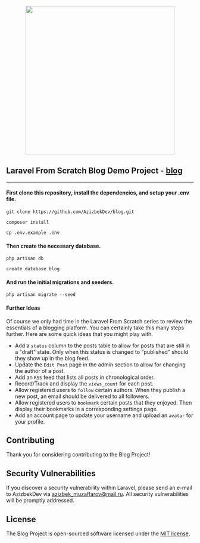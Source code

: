 <p align="center"><a href="https://laravel.com" target="_blank"><img src="https://raw.githubusercontent.com/laravel/art/master/logo-lockup/5%20SVG/2%20CMYK/1%20Full%20Color/laravel-logolockup-cmyk-red.svg" width="400"></a></p>

## Laravel From Scratch Blog Demo Project - **[blog](https://blog.azizbek.dev)**
___
#### First clone this repository, install the dependencies, and setup your .env file.

```phpregexp
git clone https://github.com/AzizbekDev/blog.git

composer install

cp .env.example .env
```

#### Then create the necessary database.

```phpregexp
php artisan db

create database blog
```

#### And run the initial migrations and seeders.

```phpregexp
php artisan migrate --seed
```

#### Further Ideas

Of course we only had time in the Laravel From Scratch series to review the essentials of a blogging platform. You can certainly take this many steps further. Here are some quick ideas that you might play with.

- Add a `status` column to the posts table to allow for posts that are still in a "draft" state. Only when this status is changed to "published" should they show up in the blog feed.
- Update the `Edit Post` page in the admin section to allow for changing the author of a post.
- Add an `RSS` feed that lists all posts in chronological order.
- Record/Track and display the `views_count` for each post.
- Allow registered users to `follow` certain authors. When they publish a new post, an email should be delivered to all followers.
- Allow registered users to `bookmark` certain posts that they enjoyed. Then display their bookmarks in a corresponding settings page.
- Add an account page to update your username and upload an `avatar` for your profile.

## Contributing

Thank you for considering contributing to the Blog Project!

## Security Vulnerabilities

If you discover a security vulnerability within Laravel, please send an e-mail to AzizbekDev via [azizbek_muzaffarov@mail.ru](mailto:azizbek_muzaffarov@mail.ru). All security vulnerabilities will be promptly addressed.

## License

The Blog Project is open-sourced software licensed under the [MIT license](https://opensource.org/licenses/MIT).
